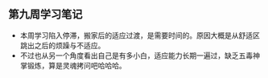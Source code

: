 ## 第九周学习笔记

+ 本周学习陷入停滞，搬家后的适应过渡，是需要时间的。原因大概是从舒适区跳出之后的烦躁与不适应。
+ 不过也从另一个角度看出自己是有多小白，适应能力长期一遍过，缺乏五毒神掌锻炼，算是灵魂拷问吧哈哈哈。